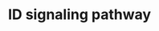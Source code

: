 ---
annotations:
- id: PW:0001372
  parent: regulatory pathway
  type: Pathway Ontology
  value: Inhibitor of DNA binding signaling pathway
authors:
- MaintBot
- AlexanderPico
- Christine Chichester
- Eweitz
description: 'Inhibitor of DNA binding (ID) proteins are members of the helix-loop-helix
  (HLH) family of proteins which lack a DNA binding domain themselves but bind to
  other family members inhibiting their DNA binding capacity. This family of proteins
  is comprised of IDs 1, 2, 3 and 4. They can be stimulated by ligands such as the
  Vascular Endothelial Growth Factor (VEGF), TGF beta and the T cell receptor.  Source:
  NetPath http://www.netpath.org/pathways?path_id=NetPath_5'
last-edited: 2021-12-23
organisms:
- Danio rerio
redirect_from:
- /index.php/Pathway:WP1374
- /instance/WP1374
revision: null
schema-jsonld:
- '@context': https://schema.org/
  '@id': https://wikipathways.github.io/pathways/WP1374.html
  '@type': Dataset
  creator:
    '@type': Organization
    name: WikiPathways
  description: 'Inhibitor of DNA binding (ID) proteins are members of the helix-loop-helix
    (HLH) family of proteins which lack a DNA binding domain themselves but bind to
    other family members inhibiting their DNA binding capacity. This family of proteins
    is comprised of IDs 1, 2, 3 and 4. They can be stimulated by ligands such as the
    Vascular Endothelial Growth Factor (VEGF), TGF beta and the T cell receptor.  Source:
    NetPath http://www.netpath.org/pathways?path_id=NetPath_5'
  keywords:
  - CD40LG
  - ELK4
  - ERK
  - Gene Symbol
  - ID3
  - IFI16
  - IGF1R
  - LCK
  - LOC556396
  - LOC557385
  - LOC559111
  - LOC559281
  - LOC567895
  - MAPK
  - NFKB1
  - NGFB
  - PAX2
  - PI3K
  - RAS
  - TCR
  - acvrl1
  - atf3
  - bmp2b
  - bmp6
  - bmpr2b
  - ccna2
  - ccne
  - cdk2
  - ctnnb1
  - egf
  - elk3
  - flt1
  - her6
  - id1
  - id2a
  - igf1
  - kdr
  - myf5
  - myf6
  - myod1
  - myog
  - pax5
  - pax8
  - rb1
  - rbl1
  - rela
  - smad1
  - smad3b
  - smad5
  - srebf1
  - tcf12
  - tcf7l2
  - tert
  - tgif1
  - vegfab
  - zgc:113045
  - zgc:123214
  - zgc:86833
  license: CC0
  name: ID signaling pathway
seo: CreativeWork
title: ID signaling pathway
wpid: WP1374
---